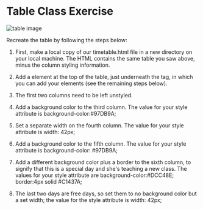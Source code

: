 # Table Class Exercise

![table image](https://github.com/generation-org/INTRO-WEB/blob/master/INTRO-WEB-4%20-%20Advanced%20HTML/Table%20Class%20Exercise/Table%20Example.png)

Recreate the table by following the steps below:

1. First, make a local copy of our timetable.html file in a new directory on your local machine. The HTML contains the same table you saw above, minus the column styling information.

2. Add a <colgroup> element at the top of the table, just underneath the <table> tag, in which you can add your <col> elements (see the remaining steps below).

3. The first two columns need to be left unstyled.

4. Add a background color to the third column. The value for your style attribute is background-color:#97DB9A;

5. Set a separate width on the fourth column. The value for your style attribute is width: 42px;

6. Add a background color to the fifth column. The value for your style attribute is background-color: #97DB9A;

7. Add a different background color plus a border to the sixth column, to signify that this is a special day and she's teaching a new class. The values for your style attribute are background-color:#DCC48E; border:4px solid #C1437A;

8. The last two days are free days, so set them to no background color but a set width; the value for the style attribute is width: 42px;
